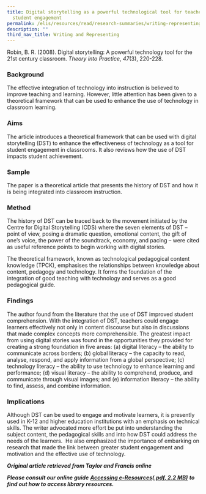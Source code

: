 ```yaml
---
title: Digital storytelling as a powerful technological tool for teacher and
  student engagement
permalink: /elis/resources/read/research-summaries/writing-representing/digital-storytelling-as-powerful-tool/
description: ""
third_nav_title: Writing and Representing
---
```

Robin, B. R. (2008). Digital storytelling: A powerful technology tool for the 21st century classroom. _Theory into Practice_, _47_(3), 220-228.

### Background

The effective integration of technology into instruction is believed to improve teaching and learning. However, little attention has been given to a theoretical framework that can be used to enhance the use of technology in classroom learning.

### Aims

The article introduces a theoretical framework that can be used with digital storytelling (DST) to enhance the effectiveness of technology as a tool for student engagement in classrooms. It also reviews how the use of DST impacts student achievement.

### Sample

The paper is a theoretical article that presents the history of DST and how it is being integrated into classroom instruction.

### Method

The history of DST can be traced back to the movement initiated by the Centre for Digital Storytelling (CDS) where the seven elements of DST – point of view, posing a dramatic question, emotional content, the gift of one’s voice, the power of the soundtrack, economy, and pacing – were cited as useful reference points to begin working with digital stories.

The theoretical framework, known as technological pedagogical content knowledge (TPCK), emphasises the relationships between knowledge about content, pedagogy and technology. It forms the foundation of the integration of good teaching with technology and serves as a good pedagogical guide.

### Findings

The author found from the literature that the use of DST improved student comprehension. With the integration of DST, teachers could engage learners effectively not only in content discourse but also in discussions that made complex concepts more comprehensible. The greatest impact from using digital stories was found in the opportunities they provided for creating a strong foundation in five areas: (a) digital literacy – the ability to communicate across borders; (b) global literacy – the capacity to read, analyse, respond, and apply information from a global perspective; (c) technology literacy – the ability to use technology to enhance learning and performance; (d) visual literacy – the ability to comprehend, produce, and communicate through visual images; and (e) information literacy – the ability to find, assess, and combine information.

### Implications

Although DST can be used to engage and motivate learners, it is presently used in K-12 and higher education institutions with an emphasis on technical skills. The writer advocated more effort be put into understanding the subject content, the pedagogical skills and into how DST could address the needs of the learners.  He also emphasized the importance of embarking on research that made the link between greater student engagement and motivation and the effective use of technology.

_**Original article retrieved from Taylor and Francis online**_  

_**Please consult our online guide**_ **_[Accessing e-Resources(.pdf, 2.2 MB)](https://academyofsingaporeteachers-moe-edu-sg-admin.cwp.sg/elis/resources/read/research-summaries/writing-and-representing/18e45074-6b1b-4ac7-811f-1a8da16c4f81 "Accessing e-Resources")_** _**to find out how to access library resources.**_